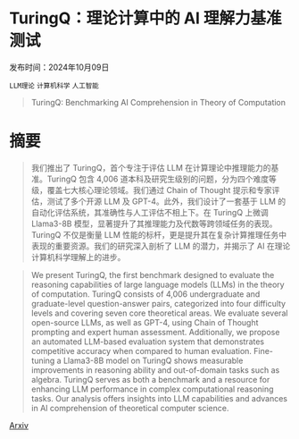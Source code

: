 # TuringQ：理论计算中的 AI 理解力基准测试

发布时间：2024年10月09日

`LLM理论` `计算机科学` `人工智能`

> TuringQ: Benchmarking AI Comprehension in Theory of Computation

# 摘要

> 我们推出了 TuringQ，首个专注于评估 LLM 在计算理论中推理能力的基准。TuringQ 包含 4,006 道本科及研究生级别的问题，分为四个难度等级，覆盖七大核心理论领域。我们通过 Chain of Thought 提示和专家评估，测试了多个开源 LLM 及 GPT-4。此外，我们设计了一套基于 LLM 的自动化评估系统，其准确性与人工评估不相上下。在 TuringQ 上微调 Llama3-8B 模型，显著提升了其推理能力及代数等跨领域任务的表现。TuringQ 不仅是衡量 LLM 性能的标杆，更是提升其在复杂计算推理任务中表现的重要资源。我们的研究深入剖析了 LLM 的潜力，并揭示了 AI 在理论计算机科学理解上的进步。

> We present TuringQ, the first benchmark designed to evaluate the reasoning capabilities of large language models (LLMs) in the theory of computation. TuringQ consists of 4,006 undergraduate and graduate-level question-answer pairs, categorized into four difficulty levels and covering seven core theoretical areas. We evaluate several open-source LLMs, as well as GPT-4, using Chain of Thought prompting and expert human assessment. Additionally, we propose an automated LLM-based evaluation system that demonstrates competitive accuracy when compared to human evaluation. Fine-tuning a Llama3-8B model on TuringQ shows measurable improvements in reasoning ability and out-of-domain tasks such as algebra. TuringQ serves as both a benchmark and a resource for enhancing LLM performance in complex computational reasoning tasks. Our analysis offers insights into LLM capabilities and advances in AI comprehension of theoretical computer science.

[Arxiv](https://arxiv.org/abs/2410.06547)